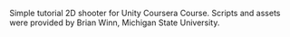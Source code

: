 Simple tutorial 2D shooter for Unity Coursera Course. Scripts and assets were provided by Brian Winn, Michigan State University.
